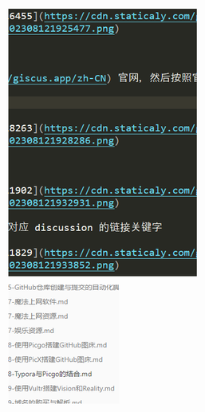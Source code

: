 ![image-20230813000932062](./assets/image-20230813000932062.png)





![image-20230813004203877](https://github.com/Meiting-Wang/pictures/raw/main/picgo/202308130042900.png)







